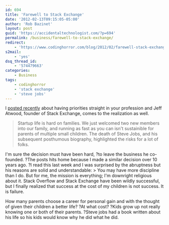 ```yaml
---
id: 694
title: 'Farewell to Stack Exchange'
date: '2012-02-13T09:15:05-05:00'
author: 'Rob Bazinet'
layout: post
guid: 'https://accidentaltechnologist.com/?p=694'
permalink: /business/farewell-to-stack-exchange/
redirect:
    - 'https://www.codinghorror.com/blog/2012/02/farewell-stack-exchange.html'
s2mail:
    - 'yes'
dsq_thread_id:
    - '574479663'
categories:
    - Business
tags:
    - codinghorror
    - 'stack exchange'
    - 'steve jobs'
---
```


I [posted recently](https://accidentaltechnologist.com/business/less-is-more-enjoying-startup-life/) about having priorities straight in your profession and Jeff Atwood, founder of Stack Exchange, comes to the realization as well.

> Startup life is hard on families. We just welcomed two new members into our family, and running as fast as you can isn't sustainible for parents of multiple small children. The death of Steve Jobs, and his subsequent posthumous biography, highlighted the risks for a lot of folks.

 I'm sure the decision must have been hard, ?to leave the business he co-founded. ?The posts hits home because I made a similar decision over 10 years ago. ?I read this last week and I was surprised by the abruptness but his reasons are solid and understandable: > You may have more discipline than I do. But for me, the mission is everything; I'm downright religious about it. Stack Overflow and Stack Exchange have been wildly successful, but I finally realized that success at the cost of my children is not success. It is failure.

 How many parents choose a career for personal gain and with the thought of given their children a better life? ?At what cost? ?Kids grow up not really knowing one or both of their parents. ?Steve jobs had a book written about his life so his kids would know why he did what he did.